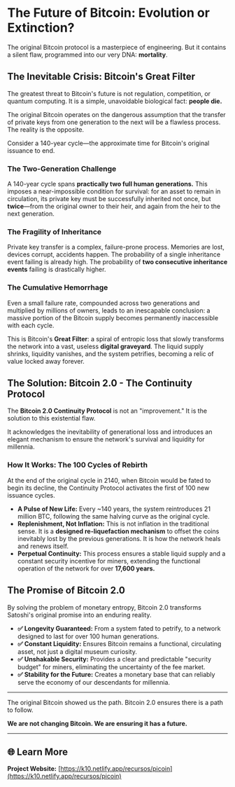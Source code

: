 # The Future of Bitcoin: Evolution or Extinction?

The original Bitcoin protocol is a masterpiece of engineering. But it contains a silent flaw, programmed into our very DNA: **mortality**.

## The Inevitable Crisis: Bitcoin's Great Filter

The greatest threat to Bitcoin's future is not regulation, competition, or quantum computing. It is a simple, unavoidable biological fact: **people die.**

The original Bitcoin operates on the dangerous assumption that the transfer of private keys from one generation to the next will be a flawless process. The reality is the opposite.

Consider a 140-year cycle—the approximate time for Bitcoin's original issuance to end.

### The Two-Generation Challenge
A 140-year cycle spans **practically two full human generations.** This imposes a near-impossible condition for survival: for an asset to remain in circulation, its private key must be successfully inherited not once, but **twice**—from the original owner to their heir, and again from the heir to the next generation.

### The Fragility of Inheritance
Private key transfer is a complex, failure-prone process. Memories are lost, devices corrupt, accidents happen. The probability of a single inheritance event failing is already high. The probability of **two consecutive inheritance events** failing is drastically higher.

### The Cumulative Hemorrhage
Even a small failure rate, compounded across two generations and multiplied by millions of owners, leads to an inescapable conclusion: a massive portion of the Bitcoin supply becomes permanently inaccessible with each cycle.

This is Bitcoin's **Great Filter**: a spiral of entropic loss that slowly transforms the network into a vast, useless **digital graveyard**. The liquid supply shrinks, liquidity vanishes, and the system petrifies, becoming a relic of value locked away forever.

## The Solution: Bitcoin 2.0 - The Continuity Protocol

The **Bitcoin 2.0 Continuity Protocol** is not an "improvement." It is the solution to this existential flaw.

It acknowledges the inevitability of generational loss and introduces an elegant mechanism to ensure the network's survival and liquidity for millennia.

### How It Works: The 100 Cycles of Rebirth

At the end of the original cycle in 2140, when Bitcoin would be fated to begin its decline, the Continuity Protocol activates the first of 100 new issuance cycles.

- **A Pulse of New Life:** Every ~140 years, the system reintroduces 21 million BTC, following the same halving curve as the original cycle.
- **Replenishment, Not Inflation:** This is not inflation in the traditional sense. It is a **designed re-liquefaction mechanism** to offset the coins inevitably lost by the previous generations. It is how the network heals and renews itself.
- **Perpetual Continuity:** This process ensures a stable liquid supply and a constant security incentive for miners, extending the functional operation of the network for over **17,600 years.**

## The Promise of Bitcoin 2.0

By solving the problem of monetary entropy, Bitcoin 2.0 transforms Satoshi's original promise into an enduring reality.

- **✅ Longevity Guaranteed:** From a system fated to petrify, to a network designed to last for over 100 human generations.
- **✅ Constant Liquidity:** Ensures Bitcoin remains a functional, circulating asset, not just a digital museum curiosity.
- **✅ Unshakable Security:** Provides a clear and predictable "security budget" for miners, eliminating the uncertainty of the fee market.
- **✅ Stability for the Future:** Creates a monetary base that can reliably serve the economy of our descendants for millennia.

---

The original Bitcoin showed us the path. Bitcoin 2.0 ensures there is a path to follow.

**We are not changing Bitcoin. We are ensuring it has a future.**

---

## 🌐 Learn More

**Project Website:** [https://k10.netlify.app/recursos/picoin](https://k10.netlify.app/recursos/picoin)
